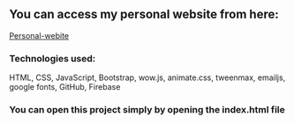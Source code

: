 ## You can access my personal website from here:

[Personal-webite](https://arashsaadati.com)

### Technologies used:

HTML, CSS, JavaScript, Bootstrap, wow.js, animate.css, tweenmax, emailjs, google fonts, GitHub, Firebase

### You can open this project simply by opening the index.html file

